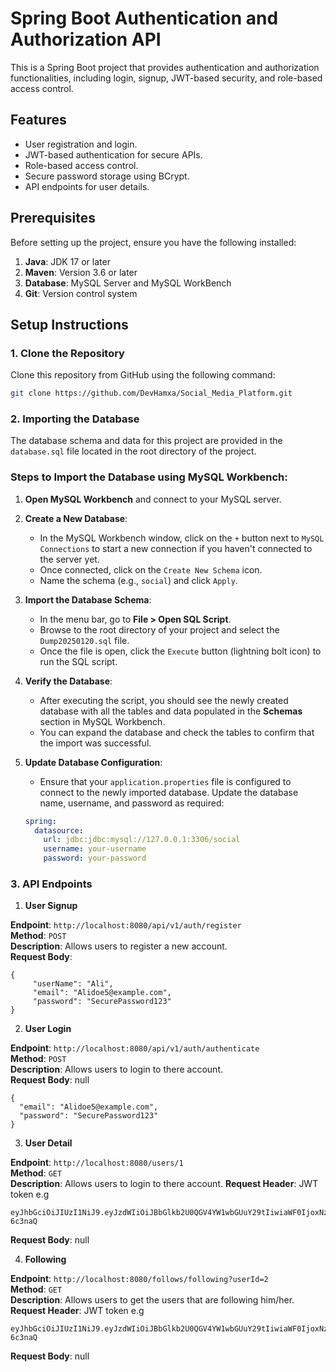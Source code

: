 # Spring Boot Authentication and Authorization API

This is a Spring Boot project that provides authentication and authorization functionalities, including login, signup, JWT-based security, and role-based access control.

## Features

- User registration and login.
- JWT-based authentication for secure APIs.
- Role-based access control.
- Secure password storage using BCrypt.
- API endpoints for user details.

## Prerequisites

Before setting up the project, ensure you have the following installed:

1. **Java**: JDK 17 or later
2. **Maven**: Version 3.6 or later
3. **Database**: MySQL Server and MySQL WorkBench
4. **Git**: Version control system

## Setup Instructions

### 1. Clone the Repository
Clone this repository from GitHub using the following command:

```bash
git clone https://github.com/DevHamxa/Social_Media_Platform.git
```

### 2. Importing the Database

The database schema and data for this project are provided in the `database.sql` file located in the root directory of the project.

### Steps to Import the Database using MySQL Workbench:

1. **Open MySQL Workbench** and connect to your MySQL server.
   
2. **Create a New Database**: 
   - In the MySQL Workbench window, click on the `+` button next to `MySQL Connections` to start a new connection if you haven't connected to the server yet.
   - Once connected, click on the `Create New Schema` icon.
   - Name the schema (e.g., `social`) and click `Apply`.

3. **Import the Database Schema**:
   - In the menu bar, go to **File > Open SQL Script**.
   - Browse to the root directory of your project and select the `Dump20250120.sql` file.
   - Once the file is open, click the `Execute` button (lightning bolt icon) to run the SQL script.

4. **Verify the Database**:
   - After executing the script, you should see the newly created database with all the tables and data populated in the **Schemas** section in MySQL Workbench.
   - You can expand the database and check the tables to confirm that the import was successful.

5. **Update Database Configuration**:
   - Ensure that your  `application.properties` file is configured to connect to the newly imported database. Update the database name, username, and password as required:
   
   ```yaml
   spring:
     datasource:
       url: jdbc:jdbc:mysql://127.0.0.1:3306/social
       username: your-username
       password: your-password
    ```

### 3. API Endpoints

  1. **User Signup** 
  
  **Endpoint**: `http://localhost:8080/api/v1/auth/register`  
  **Method**: `POST`  
  **Description**: Allows users to register a new account.  
  **Request Body**: 
  
   ```
   {
        "userName": "Ali",
        "email": "Alidoe5@example.com",
        "password": "SecurePassword123"
   }

   ```

  
  2. **User Login** 
  
  **Endpoint**: `http://localhost:8080/api/v1/auth/authenticate`  
  **Method**: `POST`  
  **Description**: Allows users to login to there account.  
  **Request Body**: null
   ```
   {
     "email": "Alidoe5@example.com",
     "password": "SecurePassword123"
   }
   ```

  3. **User Detail** 
  
  **Endpoint**: `http://localhost:8080/users/1`  
  **Method**: `GET`  
  **Description**: Allows users to login to there account.
  **Request Header**: JWT token e.g 
 
  ```
  eyJhbGciOiJIUzI1NiJ9.eyJzdWIiOiJBbGlkb2U0QGV4YW1wbGUuY29tIiwiaWF0IjoxNzM3NDkzOTg2LCJleHAiOjE3Mzc1ODAzODZ9.g_yhwnUO1FfxdBDNBQoOPZ5mEficTcA6Ygaf-6c3naQ
  ```

  **Request Body**: null

  4. **Following** 
  
  **Endpoint**: `http://localhost:8080/follows/following?userId=2`  
  **Method**: `GET`  
  **Description**: Allows users to get the users that are following him/her.
  **Request Header**: JWT token e.g 
  
  ```
  eyJhbGciOiJIUzI1NiJ9.eyJzdWIiOiJBbGlkb2U0QGV4YW1wbGUuY29tIiwiaWF0IjoxNzM3NDkzOTg2LCJleHAiOjE3Mzc1ODAzODZ9.g_yhwnUO1FfxdBDNBQoOPZ5mEficTcA6Ygaf-6c3naQ
  ```
  **Request Body**: null
